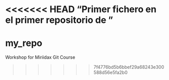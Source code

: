 <<<<<<< HEAD
“Primer fichero en el primer repositorio de <Enrique Gamas Bermejo>”
=======
# my_repo
Workshop for Miriidax Git Course
>>>>>>> 7f4776bd5b6bbef29a68243e300588d56e5fa2b0
